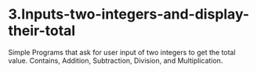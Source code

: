 # 3.Inputs-two-integers-and-display-their-total
Simple Programs that ask for user input of two integers to get the total value. 
Contains, Addition, Subtraction, Division, and Multiplication.
